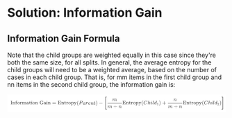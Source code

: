 # Solution: Information Gain

## Information Gain Formula
Note that the child groups are weighted equally in this case since they're both the same size, for all splits. In general, the average entropy for the child groups will need to be a weighted average, based on the number of cases in each child group. That is, for mm items in the first child group and nn items in the second child group, the information gain is:

![alt text](./imgs/img_1.png)
